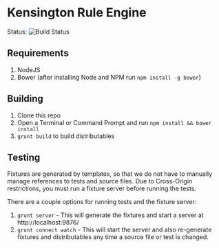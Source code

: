 # Kensington Rule Engine

Status: ![Build Status](http://builds.dequecloud.com:8088/bamboo/plugins/servlet/buildStatusImage/KSD-ENG)

## Requirements

1. NodeJS
2. Bower (after installing Node and NPM run `npm install -g bower`)

## Building

1.  Clone this repo
2.  Open a Terminal or Command Prompt and run `npm install && bower install`
3.  `grunt build` to build distributables

## Testing

Fixtures are generated by templates, so that we do not have to manually manage references to tests and source files.  Due to Cross-Origin restrictions, you must run a fixture server before running the tests.

There are a couple options for running tests and the fixture server:

1. `grunt server` - This will generate the fixtures and start a server at http://localhost:9876/
2. `grunt connect watch` - This will start the server and also re-generate fixtures and distributables any time a source file or test is changed.